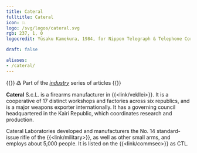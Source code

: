 ```yaml
---
title: Cateral
fulltitle: Cateral
icon: 💥
logo: /svg/logos/cateral.svg
rgb: 237, 1, 0
logocredit: Yūsaku Kamekura, 1984, for Nippon Telegraph & Telephone Corporation.

draft: false

aliases:
- /cateral/
---
```

{{<note>}}
߷ Part of the *[industry](/industry/)* series of articles
{{</note>}}

<span class="fi fi-min-cateral fis"></span> **Cateral** S.c.L. is a firearms manufacturer in {{<link/vekllei>}}. It is a cooperative of 17 distinct workshops and factories across six republics, and is a major weapons exporter internationally. It has a governing council headquartered in the Kairi Republic, which coordinates research and production.

Cateral Laboratories developed and manufacturers the No. 14 standard-issue rifle of the {{<link/military>}}, as well as other small arms, and employs about 5,000 people. It is listed on the {{<link/commsec>}} as CTL.


